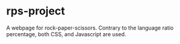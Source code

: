 # rps-project
A webpage for rock-paper-scissors. Contrary to the language ratio percentage, both CSS, and Javascript are used.